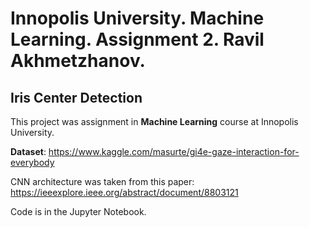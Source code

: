 # Innopolis University. Machine Learning. Assignment 2. Ravil Akhmetzhanov.
## Iris Center Detection

This project was assignment in **Machine Learning** course at Innopolis University.
    
**Dataset**: https://www.kaggle.com/masurte/gi4e-gaze-interaction-for-everybody
    
CNN architecture was taken from this paper: https://ieeexplore.ieee.org/abstract/document/8803121
    
Code is in the Jupyter Notebook.
    
